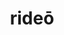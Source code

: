 ---
title: rideō
meaning: to laugh
ch: 4
pos: verb
secondppstem: rid
infend: ēre
conjugation: second
---